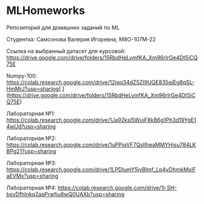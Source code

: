 # MLHomeworks
Репозиторий для домашних заданий по ML

Студентка: Самсонова Валерия Игоревна, М8О-107М-22

Ссылка на выбранный датасет для курсовой: https://drive.google.com/drive/folders/15RbdHeLymfKA_Xm96rIrGe4Dt5iCQ75E

Numpy-100: https://colab.research.google.com/drive/12jqq34dZ5ZI9UQE835qjEg8qSL-HmMrJ?usp=sharing[
](https://drive.google.com/drive/folders/15RbdHeLymfKA_Xm96rIrGe4Dt5iCQ75E)

Лабораторная №1: https://colab.research.google.com/drive/1Ja92ksl5WujF8kB6g1Ph3d19YgE14wUd?usp=sharing

Лабораторная №2: https://colab.research.google.com/drive/1uPPjqVF7QsIIheaMMYHisu784LKBPg21?usp=sharing

Лабораторная №3: https://colab.research.google.com/drive/1LPDIumY5jvBImf_Lp4vDhmkMoiFaEVMx?usp=sharing

Лабораторная №4: https://colab.research.google.com/drive/1l-SH-bsvDfhInkq2aaPrwfju8wQ0UAXb?usp=sharing


